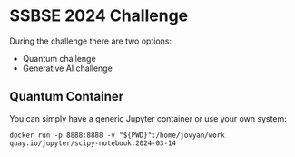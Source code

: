 # SSBSE 2024 Challenge

During the challenge there are two options:

- Quantum challenge
- Generative AI challenge

## Quantum Container
You can simply have a generic Jupyter container or use your own system:
```
docker run -p 8888:8888 -v "${PWD}":/home/jovyan/work quay.io/jupyter/scipy-notebook:2024-03-14
```

##

